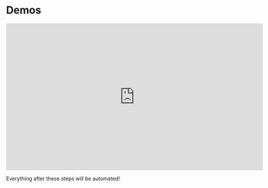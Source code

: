 # Demos

<iframe width="700" height="400" src="https://www.youtube-nocookie.com/embed/Jtj-nT9W9gU" title="YouTube video player" frameborder="0" allow="accelerometer; autoplay; clipboard-write; encrypted-media; gyroscope; picture-in-picture" allowfullscreen></iframe>

Everything after these steps will be automated!